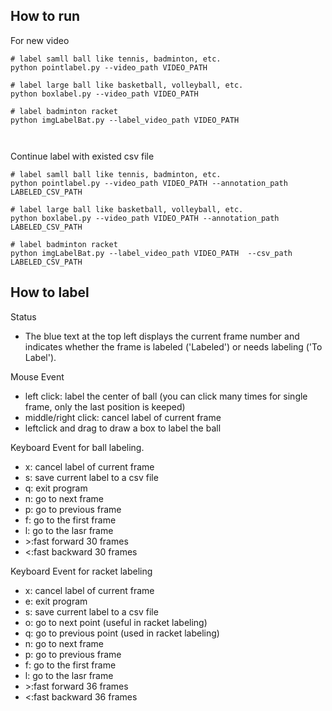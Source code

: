 ## How to run
For new video

``` 
# label samll ball like tennis, badminton, etc.
python pointlabel.py --video_path VIDEO_PATH 

# label large ball like basketball, volleyball, etc.
python boxlabel.py --video_path VIDEO_PATH 

# label badminton racket
python imgLabelBat.py --label_video_path VIDEO_PATH



```

Continue label with existed csv file

```
# label samll ball like tennis, badminton, etc.
python pointlabel.py --video_path VIDEO_PATH --annotation_path LABELED_CSV_PATH

# label large ball like basketball, volleyball, etc.
python boxlabel.py --video_path VIDEO_PATH --annotation_path LABELED_CSV_PATH

# label badminton racket
python imgLabelBat.py --label_video_path VIDEO_PATH  --csv_path LABELED_CSV_PATH
```

## How to label
Status
- The blue text at the top left displays the current frame number and indicates whether the frame is labeled ('Labeled') or needs labeling ('To Label').

Mouse Event
- left click: label the center of ball (you can click many times for single frame, only the last position is keeped)
- middle/right click: cancel label of current frame 
- leftclick and drag to draw a box to label the ball


Keyboard Event for ball labeling.
- x: cancel label of current frame
- s: save current label to a csv file
- q: exit program
- n: go to next frame
- p: go to previous frame
- f: go to the first frame
- l: go to the lasr frame
- \>:fast forward 30 frames
- <:fast backward 30 frames

Keyboard Event for racket labeling
- x: cancel label of current frame
- e: exit program
- s: save current label to a csv file
- o: go to next point (useful in racket labeling)
- q: go to previous point (used in racket labeling)
- n: go to next frame
- p: go to previous frame
- f: go to the first frame
- l: go to the lasr frame
- \>:fast forward 36 frames
- <:fast backward 36 frames